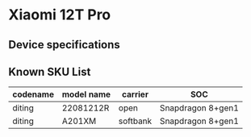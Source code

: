 # Xiaomi 12T Pro

## Device specifications


## Known SKU List

| codename | model name | carrier | SOC | 
| ---- | ---- | ---- | ---- |
| diting | 22081212R   | open | Snapdragon 8+gen1 | 
| diting | A201XM  | softbank | Snapdragon 8+gen1 | 